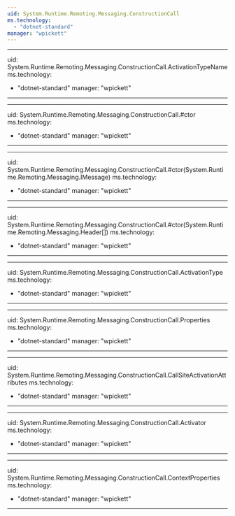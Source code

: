 ```yaml
---
uid: System.Runtime.Remoting.Messaging.ConstructionCall
ms.technology: 
  - "dotnet-standard"
manager: "wpickett"
---
```


---
uid: System.Runtime.Remoting.Messaging.ConstructionCall.ActivationTypeName
ms.technology: 
  - "dotnet-standard"
manager: "wpickett"
---

---
uid: System.Runtime.Remoting.Messaging.ConstructionCall.#ctor
ms.technology: 
  - "dotnet-standard"
manager: "wpickett"
---

---
uid: System.Runtime.Remoting.Messaging.ConstructionCall.#ctor(System.Runtime.Remoting.Messaging.IMessage)
ms.technology: 
  - "dotnet-standard"
manager: "wpickett"
---

---
uid: System.Runtime.Remoting.Messaging.ConstructionCall.#ctor(System.Runtime.Remoting.Messaging.Header[])
ms.technology: 
  - "dotnet-standard"
manager: "wpickett"
---

---
uid: System.Runtime.Remoting.Messaging.ConstructionCall.ActivationType
ms.technology: 
  - "dotnet-standard"
manager: "wpickett"
---

---
uid: System.Runtime.Remoting.Messaging.ConstructionCall.Properties
ms.technology: 
  - "dotnet-standard"
manager: "wpickett"
---

---
uid: System.Runtime.Remoting.Messaging.ConstructionCall.CallSiteActivationAttributes
ms.technology: 
  - "dotnet-standard"
manager: "wpickett"
---

---
uid: System.Runtime.Remoting.Messaging.ConstructionCall.Activator
ms.technology: 
  - "dotnet-standard"
manager: "wpickett"
---

---
uid: System.Runtime.Remoting.Messaging.ConstructionCall.ContextProperties
ms.technology: 
  - "dotnet-standard"
manager: "wpickett"
---
